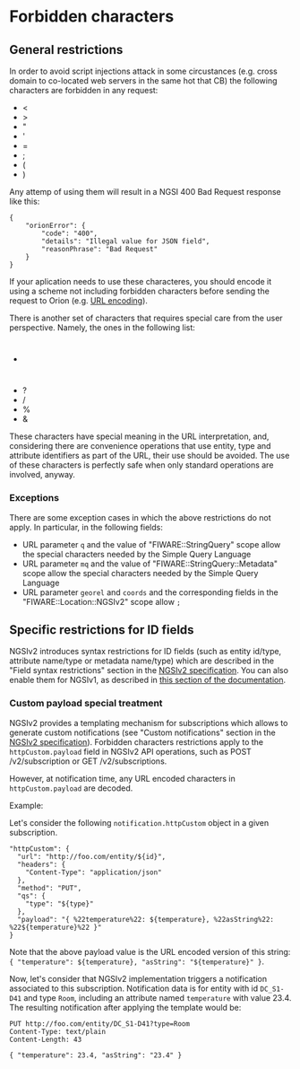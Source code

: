 # Forbidden characters

## General restrictions

In order to avoid script injections attack in some circustances (e.g.
cross domain to co-located web servers in the same hot that CB) the
following characters are forbidden in any request:

-   &lt;
-   &gt;
-   "
-   '
-   =
-   ;
-   (
-   )

Any attemp of using them will result in a NGSI 400 Bad Request response
like this:

    {
        "orionError": {
            "code": "400",
            "details": "Illegal value for JSON field",
            "reasonPhrase": "Bad Request"
        }
    }

If your aplication needs to use these characteres, you should encode it
using a scheme not including forbidden characters before sending the
request to Orion (e.g. [URL
encoding](http://www.degraeve.com/reference/urlencoding.php)).

There is another set of characters that requires special care from the 
user perspective. Namely, the ones in the following list:

-   #
-   ?
-   /
-   %
-   &

These characters have special meaning in the URL interpretation, and, 
considering there are convenience operations that use entity, type and
attribute identifiers as part of the URL, their use should be avoided. 
The use of these characters is perfectly safe when only standard operations
are involved, anyway. 

### Exceptions

There are some exception cases in which the above restrictions do not apply. In particular, in the following fields:

* URL parameter `q` and the value of "FIWARE::StringQuery" scope allow the special characters needed by the Simple Query Language
* URL parameter `mq` and the value of "FIWARE::StringQuery::Metadata" scope allow the special characters needed by the Simple Query Language
* URL parameter `georel` and `coords` and the corresponding fields in the "FIWARE::Location::NGSIv2" scope allow `;`

## Specific restrictions for ID fields

NGSIv2 introduces syntax restrictions for ID fields (such as entity id/type, attribute name/type
or metadata name/type) which are described in the "Field syntax restrictions" section in the
[NGSIv2 specification](http://telefonicaid.github.io/fiware-orion/api/v2/stable). You can also
enable them for NGSIv1, as described in [this section of the documentation](v1_v2_coexistence.md#checking-id-fields).

### Custom payload special treatment

NGSIv2 provides a templating mechanism for subscriptions which allows to generate custom notifications
(see "Custom notifications" section in
the [NGSIv2 specification](http://telefonicaid.github.io/fiware-orion/api/v2/stable)). Forbidden
characters restrictions apply to the `httpCustom.payload` field in NGSIv2 API operations, such as
POST /v2/subscription or GET /v2/subscriptions.

However, at notification time, any URL encoded characters in `httpCustom.payload` are decoded.

Example:

Let's consider the following `notification.httpCustom` object in a given subscription.

```
"httpCustom": {
  "url": "http://foo.com/entity/${id}",
  "headers": {
    "Content-Type": "application/json"
  },
  "method": "PUT",
  "qs": {
    "type": "${type}"
  },
  "payload": "{ %22temperature%22: ${temperature}, %22asString%22: %22${temperature}%22 }"
}
```

Note that the above payload value is the URL encoded version of this string:
`{ "temperature": ${temperature}, "asString": "${temperature}" }`.

Now, let's consider that NGSIv2 implementation triggers a notification associated to this subscription.
Notification data is for entity with id `DC_S1-D41` and type `Room`, including an attribute named
`temperature` with value 23.4. The resulting notification after applying the template would be:

```
PUT http://foo.com/entity/DC_S1-D41?type=Room
Content-Type: text/plain
Content-Length: 43

{ "temperature": 23.4, "asString": "23.4" }
```
